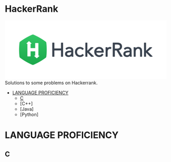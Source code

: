 # HackerRank
[![My hackerrank profile](images/HackerRankLogo.svg)](https://www.hackerrank.com/pr_chandrapraka2)
Solutions to some problems on Hackerrank.

* [LANGUAGE PROFICIENCY](#language-proficiency)
    * [C](##c)
    * [C++]
    * [Java]
    * [Python]

# LANGUAGE PROFICIENCY
## C
